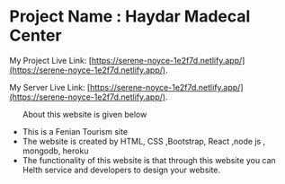 # Project Name : Haydar Madecal Center


My Project Live Link: [https://serene-noyce-1e2f7d.netlify.app/](https://serene-noyce-1e2f7d.netlify.app/).

My Server Live Link: [https://serene-noyce-1e2f7d.netlify.app/](https://serene-noyce-1e2f7d.netlify.app/).

<ul>
<p>About this website is given below</p>
            <li>This is a Fenian Tourism site</li>
            <li>The website is created by HTML, CSS ,Bootstrap, React ,node js , mongodb, heroku</li>
            <li>The functionality of this website is that through this website you can Helth service and developers to design your website.</li>
        </ul>


